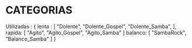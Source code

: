 # CATEGORIAS

Utilizadas : {
  lenta : [ "Dolente", "Dolente_Gospel", "Dolente_Samba", ],
  rapida: [ "Agito", "Agito_Gospel", "Agito_Samba" ]
  balanco: [ "SambaRock", "Balanco_Samba" ]
}